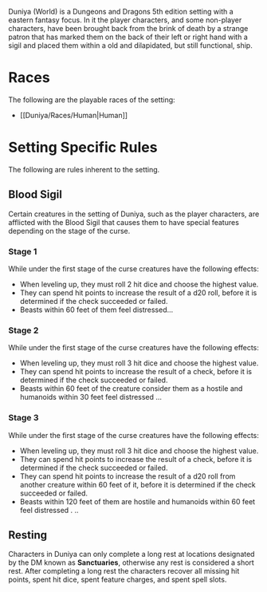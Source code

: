 Duniya (World) is a Dungeons and Dragons 5th edition setting with a eastern fantasy focus. In it the player characters, and some non-player characters, have been brought back from the brink of death by a strange patron that has marked them on the back of their left or right hand with a sigil and placed them within a old and dilapidated, but still functional, ship.


# Races
The following are the playable races of the setting:
- [[Duniya/Races/Human|Human]]


# Setting Specific Rules
The following are rules inherent to the setting.

## Blood Sigil
Certain creatures in the setting of Duniya, such as the player characters, are afflicted with the Blood Sigil that causes them to have special features depending on the stage of the curse.

### Stage 1
While under the first stage of the curse creatures have the following effects:
- When leveling up, they must roll 2 hit dice and choose the highest value.
- They can spend hit points to increase the result of a d20 roll, before it is determined if the check succeeded or failed.
- Beasts within 60 feet of them feel distressed...

### Stage 2
While under the first stage of the curse creatures have the following effects:
- When leveling up, they must roll 3 hit dice and choose the highest value.
- They can spend hit points to increase the result of a check, before it is determined if the check succeeded or failed.
- Beasts within 60 feet of the creature consider them as a hostile and humanoids within 30 feet feel distressed ...

### Stage 3
While under the first stage of the curse creatures have the following effects:
- When leveling up, they must roll 3 hit dice and choose the highest value.
- They can spend hit points to increase the result of a check, before it is determined if the check succeeded or failed.
- They can spend hit points to increase the result of a d20 roll from another creature within 60 feet of it, before it is determined if the check succeeded or failed.
- Beasts within 120 feet of them are hostile and humanoids within 60 feet feel distressed . ..


## Resting
Characters in Duniya can only complete a long rest at locations designated by the DM known as **Sanctuaries**, otherwise any rest is considered a short rest.
After completing a long rest the characters recover all missing hit points, spent hit dice, spent feature charges, and spent spell slots.

